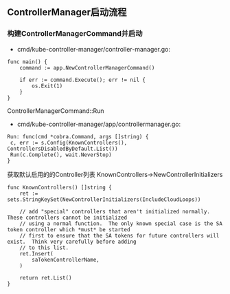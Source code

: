 ## ControllerManager启动流程
### 构建ControllerManagerCommand并启动
* cmd/kube-controller-manager/controller-manager.go:

```
func main() {
	command := app.NewControllerManagerCommand()

	if err := command.Execute(); err != nil {
		os.Exit(1)
	}
}
```

ControllerManagerCommand::Run
* cmd/kube-controller-manager/app/controllermanager.go:

```
Run: func(cmd *cobra.Command, args []string) {
 c, err := s.Config(KnownControllers(), ControllersDisabledByDefault.List())
 Run(c.Complete(), wait.NeverStop)
}
```
获取默认启用的的Controller列表
KnownControllers->NewControllerInitializers

```
func KnownControllers() []string {
	ret := sets.StringKeySet(NewControllerInitializers(IncludeCloudLoops))

	// add "special" controllers that aren't initialized normally.  These controllers cannot be initialized
	// using a normal function.  The only known special case is the SA token controller which *must* be started
	// first to ensure that the SA tokens for future controllers will exist.  Think very carefully before adding
	// to this list.
	ret.Insert(
		saTokenControllerName,
	)

	return ret.List()
}

```